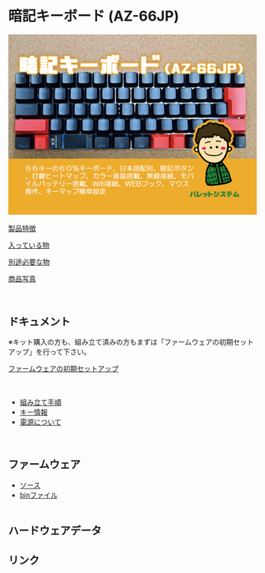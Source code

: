 # 暗記キーボード (AZ-66JP)

![AZ-66JP](/images/az66jp/az66jp_top.jpg)


[製品特徴](/docs/az66jp/features/)

[入っている物](/docs/az66jp/builtin_parts/)

[別途必要な物](/docs/az66jp/parts_prepare/)

[商品写真](/docs/az66jp/photos/)


<br>


## ドキュメント

  
  ※キット購入の方も、組み立て済みの方もまずは「ファームウェアの初期セットアップ」を行って下さい。
  
[ファームウェアの初期セットアップ](/docs/az66jp/firmware_write/)  
<br><br>


- [組み立て手順](/docs/az66jp/build_guide/)
- [キー情報](/docs/az66jp/keydata/)
- [電源について](/docs/az66jp/power_line/)

<br>


## ファームウェア

- [ソース](/firmware/)
- [binファイル](/firmware/bin/az66jp/)
<br><br>

## ハードウェアデータ


## リンク

